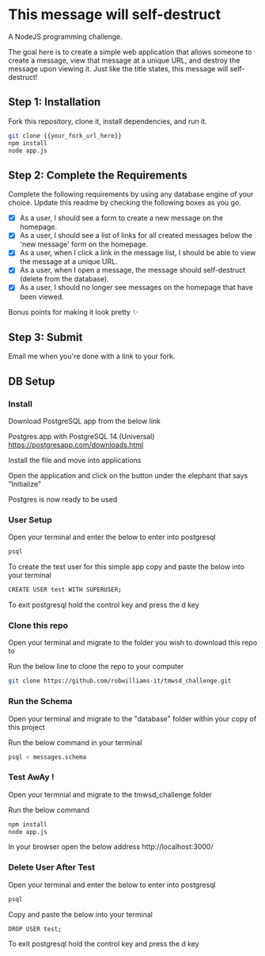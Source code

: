 # This message will self-destruct

A NodeJS programming challenge.

The goal here is to create a simple web application that allows someone to create a message, view that message at a unique URL, and destroy the message upon viewing it. Just like the title states, this message will self-destruct!

## Step 1: Installation

Fork this repository, clone it, install dependencies, and run it.

``` bash
git clone {{your_fork_url_here}}
npm install
node app.js
```

## Step 2: Complete the Requirements

Complete the following requirements by using any database engine of your choice. Update this readme by checking the following boxes as you go.

- [x] As a user, I should see a form to create a new message on the homepage.
- [x] As a user, I should see a list of links for all created messages below the 'new message' form on the homepage.
- [x] As a user, when I click a link in the message list, I should be able to view the message at a unique URL.
- [x] As a user, when I open a message, the message should self-destruct (delete from the database).
- [x] As a user, I should no longer see messages on the homepage that have been viewed.

Bonus points for making it look pretty :sparkles:

## Step 3: Submit

Email me when you're done with a link to your fork.

## DB Setup

### Install
Download PostgreSQL app from the below link

Postgres.app with PostgreSQL 14 (Universal)
https://postgresapp.com/downloads.html

Install the file and move into applications

Open the application and click on the button under the elephant that says "Initialize"

Postgres is now ready to be used


### User Setup

Open your terminal and enter the below to enter into postgresql
``` bash
psql
```

To create the test user for this simple app copy and paste the below into your terminal
``` bash
CREATE USER test WITH SUPERUSER;
```

To exit postgresql hold the control key and press the d key

### Clone this repo

Open your terminal and migrate to the folder you wish to download this repo to

Run the below line to clone the repo to your computer

``` bash
git clone https://github.com/robwilliams-it/tmwsd_challenge.git
```

### Run the Schema

Open your terminal and migrate to the "database" folder within your copy of this project

Run the below command in your terminal
``` bash
psql < messages.schema
```

### Test AwAy !

Open your termnial and migrate to the tmwsd_challenge folder

Run the below command
``` bash
npm install
node app.js
```

In your browser open the below address
http://localhost:3000/

### Delete User After Test

Open your terminal and enter the below to enter into postgresql
``` bash
psql
```

Copy and paste the below into your terminal

``` bash
DROP USER test;
```

To exit postgresql hold the control key and press the d key
